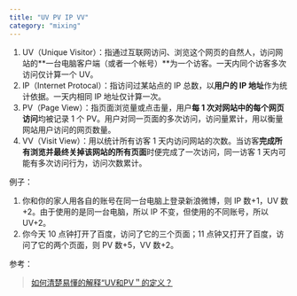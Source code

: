 ```yaml
---
title: "UV PV IP VV"
category: "mixing"
---
```


1. UV（Unique Visitor）：指通过互联网访问、浏览这个网页的自然人，访问网站的**一台电脑客户端（或者一个帐号）**为一个访客。一天内同个访客多次访问仅计算一个 UV。
1. IP（Internet Protocal）：指访问过某站点的 IP 总数，以**用户的 IP 地址**作为统计依据。一天内相同 IP 地址仅计算一次。
1. PV（Page View）：指页面浏览量或点击量，用户**每 1 次对网站中的每个网页访问**均被记录 1 个 PV。用户对同一页面的多次访问，访问量累计，用以衡量网站用户访问的网页数量。
1. VV（Visit View）：用以统计所有访客 1 天内访问网站的次数。当访客**完成所有浏览并最终关掉该网站的所有页面**时便完成了一次访问，同一访客 1 天内可能有多次访问行为，访问次数累计。

例子：

1. 你和你的家人用各自的账号在同一台电脑上登录新浪微博，则 IP 数+1，UV 数+2。由于使用的是同一台电脑，所以 IP 不变，但使用的不同账号，所以 UV+2。
1. 你今天 10 点钟打开了百度，访问了它的三个页面；11 点钟又打开了百度，访问了它的两个页面，则 PV 数+5，VV 数+2。

参考：

> [如何清楚易懂的解释“UV和PV＂的定义？](https://www.zhihu.com/question/20448467)
